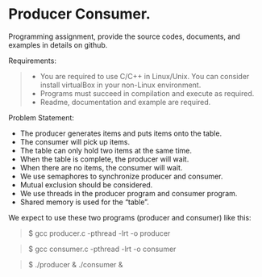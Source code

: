 # **Producer Consumer.**

Programming assignment, provide the source codes, documents, and examples in details on github.

Requirements:
> + You are required to use C/C++ in Linux/Unix. You can consider install virtualBox in your non-Linux environment.
> + Programs must succeed in compilation and execute as required.
> + Readme, documentation and example are required.

Problem Statement:
+ The producer generates items and puts items onto the table. 
+ The consumer will pick up items. 
+ The table can only hold two items at the same time. 
+ When the table is complete, the producer will wait. 
+ When there are no items, the consumer will wait. 
+ We use semaphores to synchronize producer and consumer.
+ Mutual exclusion should be considered. 
+ We use threads in the producer program and consumer program. 
+ Shared memory is used for the “table”.

We expect to use these two programs (producer and consumer) like this:
> $ gcc producer.c -pthread -lrt -o producer

> $ gcc consumer.c -pthread -lrt -o consumer

> $ ./producer & ./consumer &

